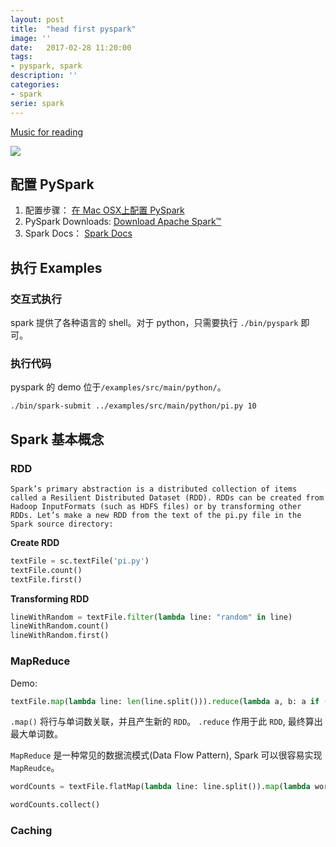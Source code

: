 ```yaml
---
layout: post
title:  "head first pyspark"
image: ''
date:   2017-02-28 11:20:00
tags:
- pyspark, spark
description: ''
categories:
- spark
serie: spark
---
```

<p class="music-read"><a href="https://y.qq.com/n/yqq/song/434676_num.html?ADTAG=h5_playsong&no_redirect=1">Music for reading</a></p>

<img src="/land-ml/assets/img/spark/header-head-first-pyspark.png">

## 配置 PySpark

1. 配置步骤：
    <a href="http://blog.csdn.net/sinat_26599509/article/details/51204594" target="_blank">在 Mac OSX上配置 PySpark</a>
2. PySpark Downloads:
    <a href="http://spark.apache.org/downloads.html" target="_blank">Download Apache Spark™</a>
3. Spark Docs：
    <a href="http://spark.apache.org/docs/latest/index.html" target="_blank">Spark Docs</a>


## 执行 Examples

### 交互式执行
spark 提供了各种语言的 shell。对于 python，只需要执行 `./bin/pyspark` 即可。

### 执行代码
pyspark 的 demo 位于`/examples/src/main/python/`。

    ./bin/spark-submit ../examples/src/main/python/pi.py 10

## Spark 基本概念

### RDD

    Spark’s primary abstraction is a distributed collection of items called a Resilient Distributed Dataset (RDD). RDDs can be created from Hadoop InputFormats (such as HDFS files) or by transforming other RDDs. Let’s make a new RDD from the text of the pi.py file in the Spark source directory:    

**Create RDD**
```Python
textFile = sc.textFile('pi.py')
textFile.count()
textFile.first()
```

**Transforming RDD**
```Python
lineWithRandom = textFile.filter(lambda line: "random" in line)
lineWithRandom.count()
lineWithRandom.first()
```

### MapReduce
Demo: 
```Python
textFile.map(lambda line: len(line.split())).reduce(lambda a, b: a if (a > b) else b)
```

`.map()` 将行与单词数关联，并且产生新的 `RDD`。 `.reduce` 作用于此 `RDD`, 最终算出最大单词数。 

`MapReduce` 是一种常见的数据流模式(Data Flow Pattern), Spark 可以很容易实现 `MapReudce`。

```Python
wordCounts = textFile.flatMap(lambda line: line.split()).map(lambda word: (word, 1)).reduceByKey(lambda a, b: a+b)

wordCounts.collect()
```

### Caching 


